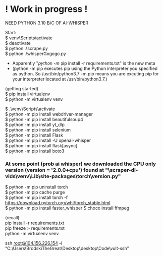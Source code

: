 # ! Work in progress !  

NEED PYTHON 3.10 B/C OF AI-WHISPER  

Start:  
$ venv\Scripts\activate  
$ deactivate  
$ python .\scrape.py  
$ python .\whisperGogogo.py  
  
  
- Apparently "*python -m* pip install -r requirements.txt" is the new meta  
- (python -m pip executes pip using the Python interpreter you specified as python. So /usr/bin/python3.7 -m pip means you are excuting pip for your interpreter located at /usr/bin/python3.7.)  
  
(getting started)  
$ pip install virtualenv  
$ python -m virtualenv venv  

$ .\venv\Scripts\activate  
$ python -m pip install webdriver-manager    
$ python -m pip install beautifulsoup4    
$ python -m pip install yt_dlp   
$ python -m pip install selenium  
$ python -m pip install Flask  
$ python -m pip install -U openai-whisper  
$ python -m pip install flask[async]  
$ python -m pip install boto3  
### At some point (prob ai whisper) we downloaded the CPU only version (__version__ = '2.0.0+cpu') found at "\scraper-dl-vids\venv\Lib\site-packages\torch\version.py"  
$ python -m pip uninstall torch  
$ python -m pip cache purge  
$ python -m pip install torch -f https://download.pytorch.org/whl/torch_stable.html  
$ python -m pip install faster_whisper
$ choco install ffmpeg  
  
(recall)  
pip install -r requirements.txt  
pip freeze > requirements.txt  
python -m virtualenv venv  
  
    
ssh root@104.156.226.154 -i "C:\Users\BrodskiTheGreat\Desktop\desktop\Code\vult-ssh"